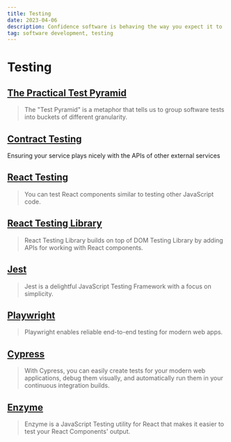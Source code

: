 ```yaml
---
title: Testing
date: 2023-04-06
description: Confidence software is behaving the way you expect it to
tag: software development, testing
---
```


# Testing

## [The Practical Test Pyramid](https://martinfowler.com/articles/practical-test-pyramid.html)

> The "Test Pyramid" is a metaphor that tells us to group software tests into buckets of different granularity.

## [Contract Testing](https://martinfowler.com/bliki/ContractTest.html)

Ensuring your service plays nicely with the APIs of other external services

## [React Testing](https://legacy.reactjs.org/docs/testing.html)

> You can test React components similar to testing other JavaScript code.

## [React Testing Library](https://testing-library.com/docs/react-testing-library/intro/)

> React Testing Library builds on top of DOM Testing Library by adding APIs for working with React components.

## [Jest](https://jestjs.io/)

> Jest is a delightful JavaScript Testing Framework with a focus on simplicity.

## [Playwright](https://playwright.dev/)

> Playwright enables reliable end-to-end testing for modern web apps.

## [Cypress](https://www.cypress.io/)

> With Cypress, you can easily create tests for your modern web applications, debug them visually, and automatically run them in your continuous integration builds.

## [Enzyme](https://enzymejs.github.io/enzyme/)

> Enzyme is a JavaScript Testing utility for React that makes it easier to test your React Components' output.
